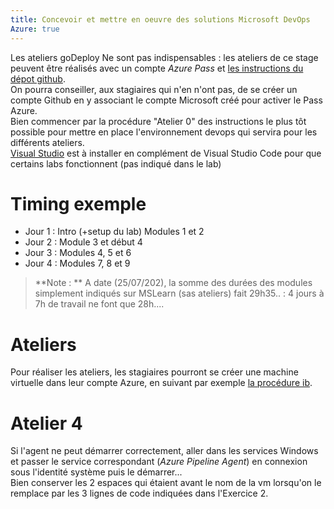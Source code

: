 ```yaml
---
title: Concevoir et mettre en oeuvre des solutions Microsoft DevOps
Azure: true
---
```

Les ateliers goDeploy Ne sont pas indispensables : les ateliers de ce stage peuvent être réalisés avec un compte *Azure Pass* et [les instructions du dépot github](https://microsoftlearning.github.io/AZ400-DesigningandImplementingMicrosoftDevOpsSolutions/).  
On pourra conseiller, aux stagiaires qui n'en n'ont pas, de se créer un compte Github en y associant le compte Microsoft créé pour activer le Pass Azure.  
Bien commencer par la procédure "Atelier 0" des instructions le plus tôt possible pour mettre en place l'environnement devops qui servira pour les différents ateliers.  
[Visual Studio](https://visualstudio.microsoft.com/thank-you-downloading-visual-studio/?sku=BuildTools&rel=16) est à installer en complément de Visual Studio Code pour que certains labs fonctionnent (pas indiqué dans le lab)
# Timing exemple
- Jour 1 : Intro (+setup du lab) Modules 1 et 2
- Jour 2 : Module 3 et début 4
- Jour 3 : Modules 4, 5 et 6
- Jour 4 : Modules 7, 8 et 9  

>**Note : ** A date (25/07/202), la somme des durées des modules simplement indiqués sur MSLearn (sas ateliers) fait 29h35.. : 4 jours à 7h de travail ne font que 28h....
# Ateliers
Pour réaliser les ateliers, les stagiaires pourront se créer une machine virtuelle dans leur compte Azure, en suivant par exemple [la procédure ib](https://github.com/renaudwangler/ib/blob/master/extra/ibAzureLabs.md#proc%C3%A9dure-4--cr%C3%A9ation-dune-machine-virtuelle-administrative).
# Atelier 4
Si l'agent ne peut démarrer correctement, aller dans les services Windows et passer le service correspondant (*Azure Pipeline Agent*) en connexion sous l'identité système puis le démarrer...  
Bien conserver les 2 espaces qui étaient avant le nom de la vm lorsqu'on le remplace par les 3 lignes de code indiquées dans l'Exercice 2.